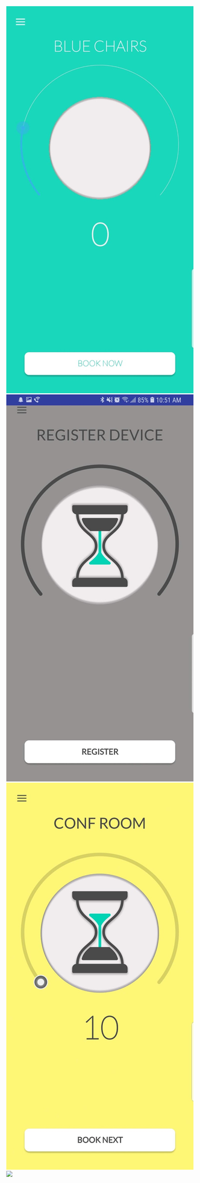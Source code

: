 <img src="images/mersiv_1.jpg?raw=true"/>
<img src="images/mersiv_2.jpg?raw=true"/>
<img src="images/mersiv_3.jpg?raw=true"/>
<img src="images/mersiv_demo.gif?raw=true"/>